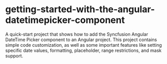 # getting-started-with-the-angular-datetimepicker-component
A quick-start project that shows how to add the Syncfusion Angular DateTime Picker component to an Angular project. This project contains simple code customization, as well as some important features like setting specific date values, formatting, placeholder, range restrictions, and mask support.
